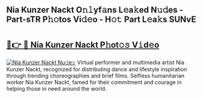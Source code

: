 ## Nia Kunzer Nackt O𝚗𝚕yf𝚊ns L𝚎a𝚔ed N𝚞𝚍es - Part-sTR P𝚑𝚘tos Vi𝚍𝚎o - H𝚘𝚝 Part L𝚎a𝚔s SUNvE

# <h2><a href="http://kf756g.oniu.top/?m=Nia+Kunzer+Nackt">🔗👉 🔴 Nia Kunzer Nackt P𝚑ot𝚘𝚜 V𝚒d𝚎o</a></h2>

[![Nia Kunzer Nackt Nu𝚍e𝚜](https://i.imgur.com/0qMVB7G.gif)](http://kf756g.oniu.top/?m=Nia+Kunzer+Nackt)
Virtual performer and multimedia artist Nia Kunzer Nackt, recognized for distributing dance and lifestyle inspiration through trending choreographies and brief films. Selfless humanitarian worker Nia Kunzer Nackt, famed for their commitment and courage in helping those in need around the world.  
